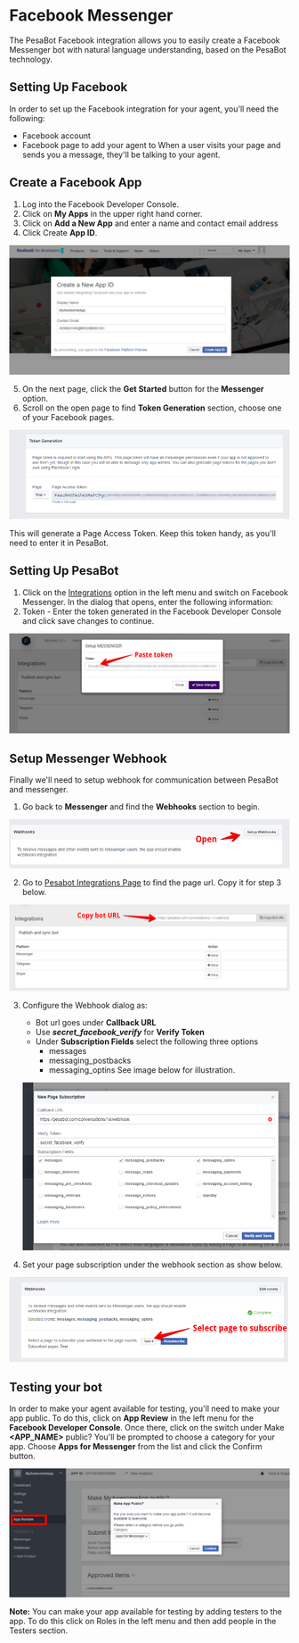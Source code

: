 # Facebook Messenger
The PesaBot Facebook integration allows you to easily create a Facebook Messenger bot with natural language understanding, based on the PesaBot technology.

## Setting Up Facebook
In order to set up the Facebook integration for your agent, you'll need the following:

- Facebook account
- Facebook page to add your agent to
When a user visits your page and sends you a message, they'll be talking to your agent.

## Create a Facebook App
1. Log into the Facebook Developer Console.
2. Click on **My Apps** in the upper right hand corner.
3. Click on **Add a New App** and enter a name and contact email address
4. Click Create **App ID**. 

![](../img/facebook_new_app.png)

5. On the next page, click the **Get Started** button for the **Messenger** option.
6. Scroll on the open page to find **Token Generation** section, choose one of your Facebook pages.

![](../img/facebook_token.png)

This will generate a Page Access Token. Keep this token handy, as you'll need to enter it in PesaBot.

## Setting Up PesaBot
1. Click on the [Integrations](https://pesabot.com/integrations) option in the left menu and switch on 
Facebook Messenger. In the dialog that opens, enter the following information:
1. Token - Enter the token generated in the Facebook Developer Console and click save changes to continue.

![](../img/facebook_paste_token.png)

## Setup Messenger Webhook
Finally we'll need to setup webhook for communication between PesaBot and messenger.

1.  Go back to **Messenger** and find the **Webhooks** section to begin.

![](../img/facebook_find_webhook.png)

2. Go to [Pesabot Integrations Page](http://pesabot.com/integrations/) to find the page url. Copy it for step 3 below.

![](../img/pesabot_bot_url.png)

3. Configure the Webhook dialog as:
    - Bot url goes under **Callback URL**
    - Use ***secret_facebook_verify*** for **Verify Token**
    - Under **Subscription Fields** select the following three options 
        - messages
        - messaging_postbacks
        - messaging_optins
    See image below for illustration.

    ![](../img/facebook_webhook_setup.png)

4. Set your page subscription under the webhook section as show below.

 ![](../img/facebook_page_subscribe.png)

## Testing your bot
In order to make your agent available for testing, you'll need to make your app public. To do this, click on **App Review** in the left menu for the **Facebook Developer Console**. Once there, click on the switch under Make **\<APP_NAME>** public? You'll be prompted to choose a category for your app. Choose **Apps for Messenger** from the list and click the Confirm button.

![](../img/facebook_public.png)

**Note:** You can make your app available for testing by adding testers to the app. To do this click on Roles in the left menu and then add people in the Testers section.